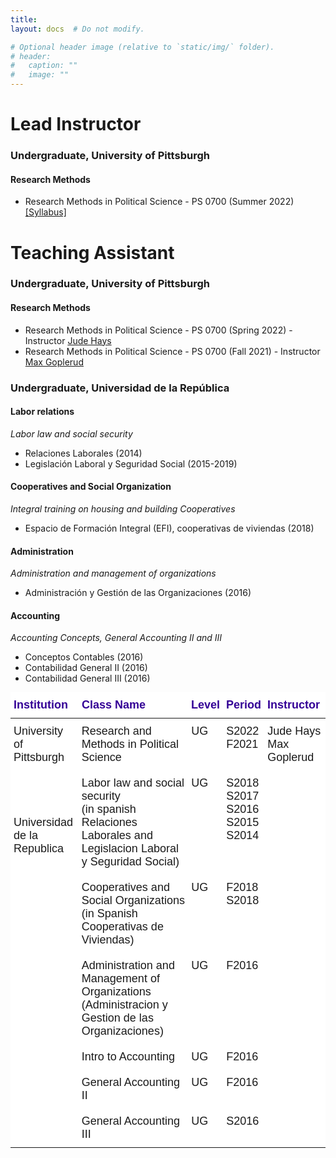 ```yaml
---
title: 
layout: docs  # Do not modify.

# Optional header image (relative to `static/img/` folder).
# header:
#   caption: ""
#   image: ""
---
```

# Lead Instructor

### Undergraduate, University of Pittsburgh 

#### Research Methods 

* Research Methods in Political Science - PS 0700 (Summer 2022) [[Syllabus]](https://www.dropbox.com/s/shpfv8m1ke1iyr3/PS0700_S22.pdf?dl=0)


# Teaching Assistant 

### Undergraduate, University of Pittsburgh  

#### Research Methods 

* Research Methods in Political Science - PS 0700 (Spring 2022) - Instructor [Jude Hays](https://sites.pitt.edu/~jch61/)
* Research Methods in Political Science - PS 0700 (Fall 2021) - Instructor [Max Goplerud](https://mgoplerud.com/)

### Undergraduate, Universidad de la República  

#### Labor relations 
_Labor law and social security_
* Relaciones Laborales (2014)
* Legislación Laboral y Seguridad Social (2015-2019)  

#### Cooperatives and Social Organization
_Integral training on housing and building Cooperatives_ 
* Espacio de Formación Integral (EFI), cooperativas de viviendas (2018)

#### Administration 
_Administration and management of organizations_
* Administración y Gestión de las Organizaciones (2016)

#### Accounting 
_Accounting Concepts, General Accounting II and III_
* Conceptos Contables (2016)
* Contabilidad General II (2016)
* Contabilidad General III (2016)

<style type="text/css">@media screen and (max-width: 767px) {.tg {width: auto !important;}.tg col {width: auto !important;}.tg-wrap {overflow-x: auto;-webkit-overflow-scrolling: touch;margin: auto 0px;}}</style><div class="tg-wrap"><table style="border-collapse:collapse;border-spacing:0;border:none;margin:0px auto" class="tg"><thead><tr><th style="background-color:#ffffff;border-color:#000000;border-style:solid;border-width:0px;color:#340096;font-family:Verdana, Geneva, sans-serif !important;font-size:18px;font-weight:bold;overflow:hidden;padding:10px 5px;position:-webkit-sticky;position:sticky;text-align:left;top:-1px;vertical-align:top;will-change:transform;word-break:normal">Institution</th><th style="background-color:#ffffff;border-color:#000000;border-style:solid;border-width:0px;color:#340096;font-family:Verdana, Geneva, sans-serif !important;font-size:18px;font-weight:bold;overflow:hidden;padding:10px 5px;position:-webkit-sticky;position:sticky;text-align:left;top:-1px;vertical-align:top;will-change:transform;word-break:normal">Class Name</th><th style="background-color:#ffffff;border-color:#000000;border-style:solid;border-width:0px;color:#340096;font-family:Verdana, Geneva, sans-serif !important;font-size:18px;font-weight:bold;overflow:hidden;padding:10px 5px;position:-webkit-sticky;position:sticky;text-align:left;top:-1px;vertical-align:top;will-change:transform;word-break:normal">Level</th><th style="background-color:#ffffff;border-color:#000000;border-style:solid;border-width:0px;color:#340096;font-family:Verdana, Geneva, sans-serif !important;font-size:18px;font-weight:bold;overflow:hidden;padding:10px 5px;position:-webkit-sticky;position:sticky;text-align:left;top:-1px;vertical-align:top;will-change:transform;word-break:normal">Period</th><th style="background-color:#ffffff;border-color:#000000;border-style:solid;border-width:0px;color:#340096;font-family:Verdana, Geneva, sans-serif !important;font-size:18px;font-weight:bold;overflow:hidden;padding:10px 5px;position:-webkit-sticky;position:sticky;text-align:left;top:-1px;vertical-align:top;will-change:transform;word-break:normal">Instructor</th></tr></thead><tbody><tr><td style="background-color:#ffffff;border-color:#000000;border-style:solid;border-width:0px;font-family:Verdana, Geneva, sans-serif !important;font-size:18px;overflow:hidden;padding:10px 5px;text-align:left;vertical-align:top;word-break:normal">University of <br>Pittsburgh</td><td style="background-color:#ffffff;border-color:#000000;border-style:solid;border-width:0px;font-family:Verdana, Geneva, sans-serif !important;font-size:18px;overflow:hidden;padding:10px 5px;text-align:left;vertical-align:top;word-break:normal">Research and Methods in Political Science</td><td style="background-color:#ffffff;border-color:#000000;border-style:solid;border-width:0px;font-family:Verdana, Geneva, sans-serif !important;font-size:18px;overflow:hidden;padding:10px 5px;text-align:left;vertical-align:top;word-break:normal">UG</td><td style="background-color:#ffffff;border-color:#000000;border-style:solid;border-width:0px;font-family:Verdana, Geneva, sans-serif !important;font-size:18px;overflow:hidden;padding:10px 5px;text-align:left;vertical-align:top;word-break:normal">S2022 <br>F2021</td><td style="background-color:#ffffff;border-color:#000000;border-style:solid;border-width:0px;font-family:Verdana, Geneva, sans-serif !important;font-size:18px;overflow:hidden;padding:10px 5px;text-align:left;vertical-align:top;word-break:normal">Jude Hays<br>Max Goplerud</td></tr><tr><td style="background-color:#ffffff;border-color:#000000;border-style:solid;border-width:0px;font-family:Verdana, Geneva, sans-serif !important;font-size:18px;overflow:hidden;padding:10px 5px;text-align:left;vertical-align:top;word-break:normal" rowspan="6"><br><br><br>Universidad <br>de la Republica</td><td style="background-color:#ffffff;border-color:#000000;border-style:solid;border-width:0px;font-family:Verdana, Geneva, sans-serif !important;font-size:18px;overflow:hidden;padding:10px 5px;text-align:left;vertical-align:top;word-break:normal">Labor law and social security <br>(in spanish Relaciones Laborales and <br>Legislacion Laboral y Seguridad Social)</td><td style="background-color:#ffffff;border-color:#000000;border-style:solid;border-width:0px;font-family:Verdana, Geneva, sans-serif !important;font-size:18px;overflow:hidden;padding:10px 5px;text-align:left;vertical-align:top;word-break:normal">UG</td><td style="background-color:#ffffff;border-color:#000000;border-style:solid;border-width:0px;font-family:Verdana, Geneva, sans-serif !important;font-size:18px;overflow:hidden;padding:10px 5px;text-align:left;vertical-align:top;word-break:normal">S2018<br>S2017<br>S2016<br>S2015<br>S2014</td><td style="background-color:#ffffff;border-color:#000000;border-style:solid;border-width:0px;font-family:Verdana, Geneva, sans-serif !important;font-size:18px;overflow:hidden;padding:10px 5px;text-align:left;vertical-align:top;word-break:normal"></td></tr><tr><td style="background-color:#ffffff;border-color:#000000;border-style:solid;border-width:0px;font-family:Verdana, Geneva, sans-serif !important;font-size:18px;overflow:hidden;padding:10px 5px;text-align:left;vertical-align:top;word-break:normal">Cooperatives and Social Organizations<br>(in Spanish Cooperativas de Viviendas)</td><td style="background-color:#ffffff;border-color:#000000;border-style:solid;border-width:0px;font-family:Verdana, Geneva, sans-serif !important;font-size:18px;overflow:hidden;padding:10px 5px;text-align:left;vertical-align:top;word-break:normal">UG</td><td style="background-color:#ffffff;border-color:#000000;border-style:solid;border-width:0px;font-family:Verdana, Geneva, sans-serif !important;font-size:18px;overflow:hidden;padding:10px 5px;text-align:left;vertical-align:top;word-break:normal">F2018<br>S2018</td><td style="background-color:#ffffff;border-color:#000000;border-style:solid;border-width:0px;font-family:Verdana, Geneva, sans-serif !important;font-size:18px;overflow:hidden;padding:10px 5px;text-align:left;vertical-align:top;word-break:normal"></td></tr><tr><td style="background-color:#ffffff;border-color:#000000;border-style:solid;border-width:0px;font-family:Verdana, Geneva, sans-serif !important;font-size:18px;overflow:hidden;padding:10px 5px;text-align:left;vertical-align:top;word-break:normal">Administration and Management of Organizations<br>(Administracion y Gestion de las Organizaciones)</td><td style="background-color:#ffffff;border-color:#000000;border-style:solid;border-width:0px;font-family:Verdana, Geneva, sans-serif !important;font-size:18px;overflow:hidden;padding:10px 5px;text-align:left;vertical-align:top;word-break:normal">UG</td><td style="background-color:#ffffff;border-color:#000000;border-style:solid;border-width:0px;font-family:Verdana, Geneva, sans-serif !important;font-size:18px;overflow:hidden;padding:10px 5px;text-align:left;vertical-align:top;word-break:normal">F2016</td><td style="background-color:#ffffff;border-color:#000000;border-style:solid;border-width:0px;font-family:Verdana, Geneva, sans-serif !important;font-size:18px;overflow:hidden;padding:10px 5px;text-align:left;vertical-align:top;word-break:normal"></td></tr><tr><td style="background-color:#FFF;border-style:solid;border-width:0px;font-family:Verdana, Geneva, sans-serif !important;font-size:18px;overflow:hidden;padding:10px 5px;text-align:left;vertical-align:top;word-break:normal">Intro to Accounting<br></td><td style="background-color:#FFF;border-style:solid;border-width:0px;font-family:Verdana, Geneva, sans-serif !important;font-size:18px;overflow:hidden;padding:10px 5px;text-align:left;vertical-align:top;word-break:normal">UG</td><td style="background-color:#FFF;border-style:solid;border-width:0px;font-family:Verdana, Geneva, sans-serif !important;font-size:18px;overflow:hidden;padding:10px 5px;text-align:left;vertical-align:top;word-break:normal">F2016</td><td style="background-color:#FFF;border-style:solid;border-width:0px;font-family:Verdana, Geneva, sans-serif !important;font-size:18px;overflow:hidden;padding:10px 5px;text-align:left;vertical-align:top;word-break:normal"></td></tr><tr><td style="background-color:#FFF;border-style:solid;border-width:0px;font-family:Verdana, Geneva, sans-serif !important;font-size:18px;overflow:hidden;padding:10px 5px;text-align:left;vertical-align:top;word-break:normal">General Accounting II</td><td style="background-color:#FFF;border-style:solid;border-width:0px;font-family:Verdana, Geneva, sans-serif !important;font-size:18px;overflow:hidden;padding:10px 5px;text-align:left;vertical-align:top;word-break:normal">UG</td><td style="background-color:#FFF;border-style:solid;border-width:0px;font-family:Verdana, Geneva, sans-serif !important;font-size:18px;overflow:hidden;padding:10px 5px;text-align:left;vertical-align:top;word-break:normal">F2016</td><td style="background-color:#FFF;border-style:solid;border-width:0px;font-family:Verdana, Geneva, sans-serif !important;font-size:18px;overflow:hidden;padding:10px 5px;text-align:left;vertical-align:top;word-break:normal"></td></tr><tr><td style="background-color:#FFF;border-style:solid;border-width:0px;font-family:Verdana, Geneva, sans-serif !important;font-size:18px;overflow:hidden;padding:10px 5px;text-align:left;vertical-align:top;word-break:normal">General Accounting III</td><td style="background-color:#FFF;border-style:solid;border-width:0px;font-family:Verdana, Geneva, sans-serif !important;font-size:18px;overflow:hidden;padding:10px 5px;text-align:left;vertical-align:top;word-break:normal">UG</td><td style="background-color:#FFF;border-style:solid;border-width:0px;font-family:Verdana, Geneva, sans-serif !important;font-size:18px;overflow:hidden;padding:10px 5px;text-align:left;vertical-align:top;word-break:normal">S2016</td><td style="background-color:#FFF;border-style:solid;border-width:0px;font-family:Verdana, Geneva, sans-serif !important;font-size:18px;overflow:hidden;padding:10px 5px;text-align:left;vertical-align:top;word-break:normal"></td></tr></tbody></table></div>

